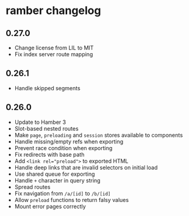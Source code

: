 # ramber changelog

## 0.27.0

* Change license from LIL to MIT
* Fix index server route mapping

## 0.26.1

* Handle skipped segments

## 0.26.0

* Update to Hamber 3
* Slot-based nested routes
* Make `page`, `preloading` and `session` stores available to components
* Handle missing/empty refs when exporting
* Prevent race condition when exporting
* Fix redirects with base path
* Add `<link rel="preload">` to exported HTML
* Handle deep links that are invalid selectors on initial load
* Use shared queue for exporting
* Handle `+` character in query string
* Spread routes
* Fix navigation from `/a/[id]` to `/b/[id]`
* Allow `preload` functions to return falsy values
* Mount error pages correctly
